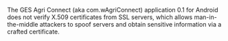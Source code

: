 The GES Agri Connect (aka com.wAgriConnect) application 0.1 for Android does not verify X.509 certificates from SSL servers, which allows man-in-the-middle attackers to spoof servers and obtain sensitive information via a crafted certificate.